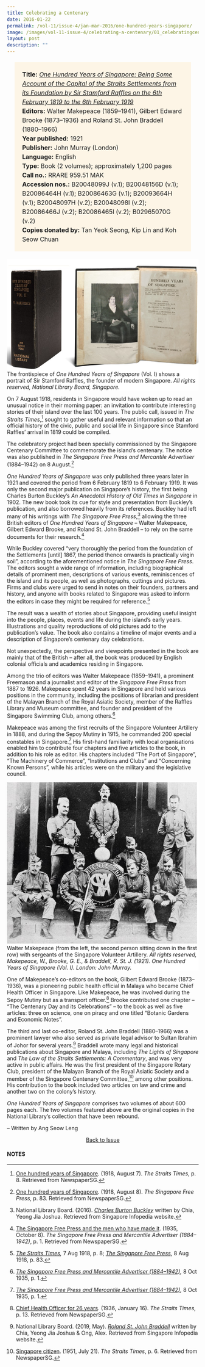 ```yaml
---
title: Celebrating a Centenary
date: 2016-01-22
permalink: /vol-11/issue-4/jan-mar-2016/one-hundred-years-singapore/
image: /images/vol-11-issue-4/celebrating-a-centenary/01_celebratingcentenary.jpg
layout: post
description: ""
---
```

<span style="background-colour: #fdf5e6; padding: 20px; margin: 20px; background:#fdf5e6; display:block; font-size:1rem; line-height:1.5rem;">
<b>Title:</b> <i><a href="https://eservice.nlb.gov.sg/item_holding.aspx?bid=4183132">One Hundred Years of Singapore: Being Some Account of the Capital of the Straits Settlements from its Foundation by Sir Stamford Raffles on the 6th February 1819 to the 6th February 1919</a></i>
<br>
<b>Editors:</b> Walter Makepeace (1859–1941), Gilbert Edward Brooke (1873–1936) and Roland St. John Braddell (1880–1966)
<br>
<b>Year published:</b> 1921
<br>
<b>Publisher:</b> John Murray (London)
<br>
<b>Language:</b> English
<br>
<b>Type:</b> Book (2 volumes); approximately 1,200 pages
<br>
<b>Call no.:</b>  RRARE 959.51 MAK
<br>
<b>Accession nos.:</b> B20048099J (v.1); B20048156D (v.1); B20086464H (v.1); B20086463G (v.1); B20093664H (v.1); B20048097H (v.2); B20048098I (v.2); B20086466J (v.2); B20086465I (v.2); B02965070G (v.2)
<br>
<b>Copies donated by:</b> Tan Yeok Seong, Kip Lin and Koh Seow Chuan</span>

<div style="background-color: white;"><br><img src="/images/vol-11-issue-4/celebrating-a-centenary/01a_celebratingcentenary.jpg">The frontispiece of <i>One Hundred Years of Singapore</i> (Vol. I) shows a portrait of Sir Stamford Raffles, the founder of modern Singapore. <i>All rights reserved, National Library Board, Singapore.</i></div>

On 7 August 1918, residents in Singapore would have woken up to read an unusual notice in their morning paper: an invitation to contribute interesting stories of their island over the last 100 years. The public call, issued in *The Straits Times*,[^1] sought to gather useful and relevant information so that an official history of the civic, public and social life in Singapore since Stamford Raffles’ arrival in 1819 could be compiled.

The celebratory project had been specially commissioned by the Singapore Centenary Committee to commemorate the island’s centenary. The notice was also published in *The Singapore Free Press and Mercantile Advertiser* (1884–1942) on 8 August.[^2]

*One Hundred Years of Singapore* was only published three years later in 1921 and covered the period from 6 February 1819 to 6 February 1919. It was only the second major publication on Singapore’s history, the first being Charles Burton Buckley’s *An Anecdotal History of Old Times in Singapore* in 1902. The new book took its cue for style and presentation from Buckley’s publication, and also borrowed heavily from its references. Buckley had left many of his writings with *The Singapore Free Press*,[^3] allowing the three British editors of *One Hundred Years of Singapore* – Walter Makepeace, Gilbert Edward Brooke, and Roland St. John Braddell – to rely on the same documents for their research.[^4]

While Buckley covered “very thoroughly the period from the foundation of the Settlements [until] 1867, the period thence onwards is practically virgin soil”, according to the aforementioned notice in *The Singapore Free Press*. The editors sought a wide range of information, including biographical details of prominent men, descriptions of various events, reminiscences of the island and its people, as well as photographs, cuttings and pictures. Firms and clubs were urged to send in notes on their founders, partners and history, and anyone with books related to Singapore was asked to inform the editors in case they might be required for reference.[^5]

The result was a wealth of stories about Singapore, providing useful insight into the people, places, events and life during the island’s early years. Illustrations and quality reproductions of old pictures add to the publication’s value. The book also contains a timeline of major events and a description of Singapore’s centenary day celebrations.

Not unexpectedly, the perspective and viewpoints presented in the book are mainly that of the British – after all, the book was produced by English colonial officials and academics residing in Singapore.

Among the trio of editors was Walter Makepeace (1859–1941), a prominent Freemason and a journalist and editor of the *Singapore Free Press* from 1887 to 1926. Makepeace spent 42 years in Singapore and held various positions in the community, including the positions of librarian and president of the Malayan Branch of the Royal Asiatic Society, member of the Raffles Library and Museum committee, and founder and president of the Singapore Swimming Club, among others.[^6]

Makepeace was among the first recruits of the Singapore Volunteer Artillery in 1888, and during the Sepoy Mutiny in 1915, he commanded 200 special constables in Singapore.[^7] His first-hand familiarity with local organisations enabled him to contribute four chapters and five articles to the book, in addition to his role as editor. His chapters included “The Port of Singapore”, “The Machinery of Commerce”, “Institutions and Clubs” and “Concerning Known Persons”, while his articles were on the military and the legislative council.

<div style="background-color: white;"><img style="width:500px" src="/images/vol-11-issue-4/celebrating-a-centenary/02a_celebratingcentenary.jpg">Walter Makepeace (from the left, the second person sitting down in the first row) with sergeants of the Singapore Volunteer Artillery. <i>All rights reserved, Makepeace, W., Brooke, G. E., & Braddell, R. St. J. (1921). One Hundred Years of Singapore (Vol. I). London: John Murray.</i></div>

One of Makepeace’s co-editors on the book, Gilbert Edward Brooke (1873–1936), was a pioneering public health official in Malaya who became Chief Health Officer in Singapore. Like Makepeace, he was involved during the Sepoy Mutiny but as a transport officer.[^8] Brooke contributed one chapter – “The Centenary Day and its Celebrations” – to the book as well as five articles: three on science, one on piracy and one titled “Botanic Gardens and Economic Notes”.

The third and last co-editor, Roland St. John Braddell (1880–1966) was a prominent lawyer who also served as private legal advisor to Sultan Ibrahim of Johor for several years.[^9] Braddell wrote many legal and historical publications about Singapore and Malaya, including *The Lights of Singapore* and *The Law of the Straits Settlements: A Commentary*, and was very active in public affairs. He was the first president of the Singapore Rotary Club, president of the Malayan Branch of the Royal Asiatic Society and a member of the Singapore Centenary Committee,[^10] among other positions. His contribution to the book included two articles on law and crime and another two on the colony’s history.

*One Hundred Years of Singapore* comprises two volumes of about 600 pages each. The two volumes featured above are the original copies in the National Library’s collection that have been rebound.

– Written by Ang Seow Leng

<a href="/vol-11/issue-4/jan-mar-2016/"><center>Back to Issue</center></a>

#### **NOTES**

[^1]:[One hundred years of Singapore](http://eresources.nlb.gov.sg/newspapers/Digitised/Article/straitstimes19180807-1.2.43). (1918, August 7). *The Straits Times*, p. 8. Retrieved from NewspaperSG.

[^2]:[One hundred years of Singapore](http://eresources.nlb.gov.sg/newspapers/Digitised/Article/singfreepressb19180808-1.2.16). (1918, August 8). *The Singapore Free Press*, p. 83. Retrieved from NewspaperSG.

[^3]:National Library Board. (2016). *[Charles Burton Buckley](http://eresources.nlb.gov.sg/infopedia/articles/SIP_1145_2006-08-29.html)* written by Chia, Yeong Jia Joshua. Retrieved from Singapore Infopedia website.

[^4]:[The Singapore Free Press and the men who have made it](http://eresources.nlb.gov.sg/newspapers/Digitised/Article/singfreepressb19351008-1.2.4.1). (1935, October 8). *The Singapore Free Press and Mercantile Advertiser (1884–1942)*, p. 1. Retrieved from NewspaperSG.

[^5]:*[The Straits Times](http://eresources.nlb.gov.sg/newspapers/Digitised/Article/straitstimes19180807-1.2.43),* 7 Aug 1918, p. 8; *[The Singapore Free Press](http://eresources.nlb.gov.sg/newspapers/Digitised/Article/singfreepressb19180808-1.2.16)*, 8 Aug 1918, p. 83.

[^6]:*[The Singapore Free Press and Mercantile Advertiser (1884–1942)](http://eresources.nlb.gov.sg/newspapers/Digitised/Article/singfreepressb19351008-1.2.4.1),* 8 Oct 1935, p. 1.

[^7]:*[The Singapore Free Press and Mercantile Advertiser (1884–1942)](http://eresources.nlb.gov.sg/newspapers/Digitised/Article/singfreepressb19351008-1.2.4.1),* 8 Oct 1935, p. 1.

[^8]:[Chief Health Officer for 26 years](http://eresources.nlb.gov.sg/newspapers/Digitised/Article/straitstimes19360116-1.2.66.69). (1936, January 16). *The Straits Times*, p. 13. Retrieved from NewspaperSG.

[^9]:National Library Board. (2019, May). *[Roland St. John Braddell](http://eresources.nlb.gov.sg/infopedia/articles/SIP_1210_2008-01-30.html)* written by Chia, Yeong Jia Joshua & Ong, Alex. Retrieved from Singapore Infopedia website.

[^10]:[Singapore citizen](http://eresources.nlb.gov.sg/newspapers/Digitised/Article/straitstimes19510721-1.2.93). (1951, July 21). *The Straits Times*, p. 6. Retrieved from NewspaperSG.